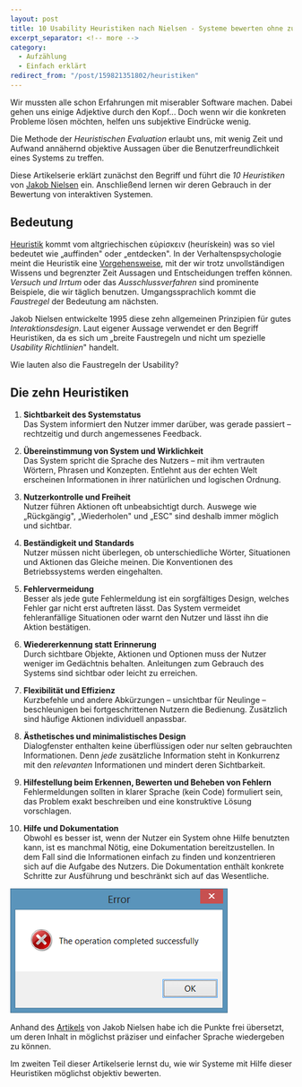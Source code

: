 ```yaml
---
layout: post
title: 10 Usability Heuristiken nach Nielsen - Systeme bewerten ohne zu fluchen
excerpt_separator: <!-- more -->
category:
  - Aufzählung
  - Einfach erklärt
redirect_from: "/post/159821351802/heuristiken"
---
```


Wir mussten alle schon Erfahrungen mit miserabler Software machen. Dabei gehen uns einige Adjektive durch den Kopf... Doch wenn wir die konkreten Probleme lösen möchten, helfen uns subjektive Eindrücke wenig.

Die Methode der _Heuristischen Evaluation_ erlaubt uns, mit wenig Zeit und Aufwand annähernd objektive Aussagen über die Benutzerfreundlichkeit eines Systems zu treffen.

Diese Artikelserie erklärt zunächst den Begriff und führt die _10 Heuristiken_ von [Jakob Nielsen](https://www.nngroup.com/people/jakob-nielsen/) ein. Anschließend lernen wir deren Gebrauch in der Bewertung von interaktiven Systemen.<!-- more -->

## Bedeutung

[Heuristik](https://de.wikipedia.org/wiki/Heuristik) kommt vom altgriechischen εὑρίσκειν (heurískein) was so viel bedeutet wie „auffinden" oder „entdecken". In der Verhaltenspsychologie meint die Heuristik eine [Vorgehensweise](https://www.verywell.com/what-is-a-heuristic-2795235), mit der wir trotz unvollständigen Wissens und begrenzter Zeit Aussagen und Entscheidungen treffen können. _Versuch und Irrtum_ oder das _Ausschlussverfahren_ sind prominente Beispiele, die wir täglich benutzen. Umgangssprachlich kommt die _Faustregel_ der Bedeutung am nächsten.

Jakob Nielsen entwickelte 1995 diese zehn allgemeinen Prinzipien für gutes _Interaktionsdesign_. Laut eigener Aussage verwendet er den Begriff Heuristiken, da es sich um „breite Faustregeln und nicht um spezielle _Usability Richtlinien_" handelt.

Wie lauten also die Faustregeln der Usability?

## Die zehn Heuristiken

1. **Sichtbarkeit des Systemstatus**<br>
  Das System informiert den Nutzer immer darüber, was gerade passiert – rechtzeitig und durch angemessenes Feedback.

2. **Übereinstimmung von System und Wirklichkeit**<br>
  Das System spricht die Sprache des Nutzers – mit ihm vertrauten Wörtern, Phrasen und Konzepten. Entlehnt aus der echten Welt erscheinen Informationen in ihrer natürlichen und logischen Ordnung.

3. **Nutzerkontrolle und Freiheit**<br>
  Nutzer führen Aktionen oft unbeabsichtigt durch. Auswege wie „Rückgängig", „Wiederholen" und „ESC" sind deshalb immer möglich und sichtbar.

4. **Beständigkeit und Standards**<br>
  Nutzer müssen nicht überlegen, ob unterschiedliche Wörter, Situationen und Aktionen das Gleiche meinen. Die Konventionen des Betriebssystems werden eingehalten.

5. **Fehlervermeidung**<br>
  Besser als jede gute Fehlermeldung ist ein sorgfältiges Design, welches Fehler gar nicht erst auftreten lässt. Das System vermeidet fehleranfällige Situationen oder warnt den Nutzer und lässt ihn die Aktion bestätigen.

6. **Wiedererkennung statt Erinnerung**<br>
  Durch sichtbare Objekte, Aktionen und Optionen muss der Nutzer weniger im Gedächtnis behalten. Anleitungen zum Gebrauch des Systems sind sichtbar oder leicht zu erreichen.

7. **Flexibilität und Effizienz**<br>
  Kurzbefehle und andere Abkürzungen – unsichtbar für Neulinge – beschleunigen bei fortgeschrittenen Nutzern die Bedienung. Zusätzlich sind häufige Aktionen individuell anpassbar.

8. **Ästhetisches und minimalistisches Design**<br>
  Dialogfenster enthalten keine überflüssigen oder nur selten gebrauchten Informationen. Denn _jede_ zusätzliche Information steht in Konkurrenz mit den _relevanten_ Informationen und mindert deren Sichtbarkeit.

9. **Hilfestellung beim Erkennen, Bewerten und Beheben von Fehlern**<br>
  Fehlermeldungen sollten in klarer Sprache (kein Code) formuliert sein, das Problem exakt beschreiben und eine konstruktive Lösung vorschlagen.

10. **Hilfe und Dokumentation**<br>
  Obwohl es besser ist, wenn der Nutzer ein System ohne Hilfe benutzten kann, ist es manchmal Nötig, eine Dokumentation bereitzustellen. In dem Fall sind die Informationen einfach zu finden und konzentrieren sich auf die Aufgabe des Nutzers. Die Dokumentation enthält konkrete Schritte zur Ausführung und beschränkt sich auf das Wesentliche.

[![Error on Windows](assets/windows-error.png)](https://www.medo64.com/2013/03/error-the-operation-completed-successfully/)

Anhand des [Artikels](https://www.nngroup.com/articles/ten-usability-heuristics/) von Jakob Nielsen habe ich die Punkte frei übersetzt, um deren Inhalt in möglichst präziser und einfacher Sprache wiedergeben zu können.

Im zweiten Teil dieser Artikelserie lernst du, wie wir Systeme mit Hilfe dieser Heuristiken möglichst objektiv bewerten.
